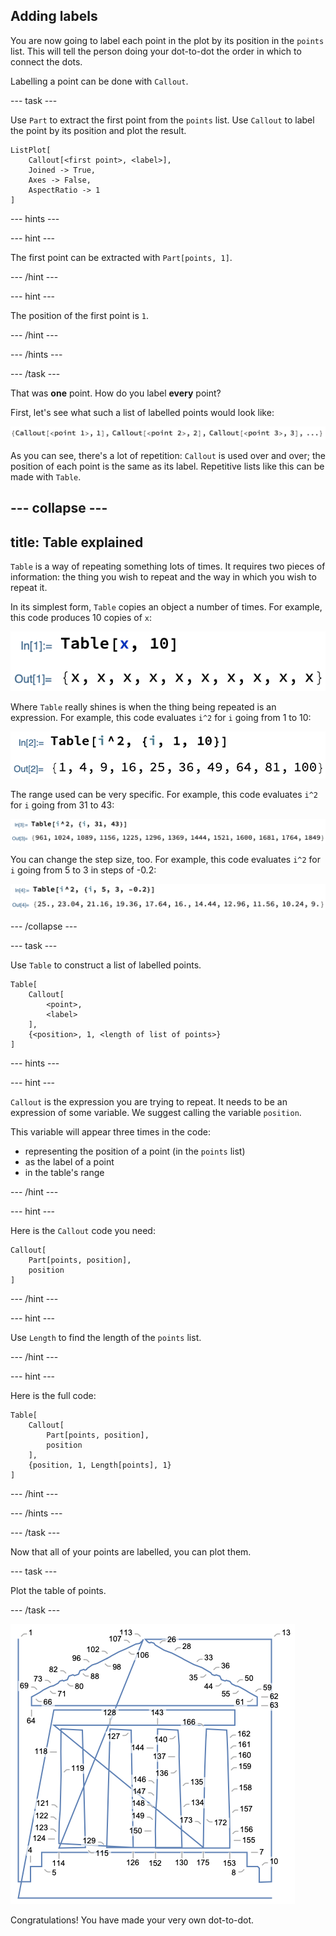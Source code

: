 ## Adding labels

You are now going to label each point in the plot by its position in the `points` list.
This will tell the person doing your dot-to-dot the order in which to connect the dots.

Labelling a point can be done with `Callout`.

--- task ---

Use `Part` to extract the first point from the `points` list.
Use `Callout` to label the point by its position and plot the result.

```
ListPlot[
    Callout[<first point>, <label>],
    Joined -> True,
    Axes -> False,
    AspectRatio -> 1
]
```

--- hints ---

--- hint ---

The first point can be extracted with `Part[points, 1]`.

--- /hint ---

--- hint ---

The position of the first point is `1`.

--- /hint ---

--- /hints ---

--- /task ---

That was **one** point. How do you label **every** point?

First, let's see what such a list of labelled points would look like:

![List of labelled points](images/ListOfLabels.png)

As you can see, there's a lot of repetition: `Callout` is used over and over; the position of each point is the same as its label.
Repetitive lists like this can be made with `Table`.

--- collapse ---
---
title: Table explained
---

`Table` is a way of repeating something lots of times.
It requires two pieces of information: the thing you wish to repeat and the way in which you wish to repeat it.

In its simplest form, `Table` copies an object a number of times.
For example, this code produces 10 copies of `x`:

![A simple Table](images/TableCopies.png)

Where `Table` really shines is when the thing being repeated is an expression.
For example, this code evaluates `i^2` for `i` going from 1 to 10:

![A Table with a basic function](images/TableFunction.png)

The range used can be very specific.
For example, this code evaluates `i^2` for `i` going from 31 to 43:

![A Table with a specific range](images/TableRange.png)

You can change the step size, too.
For example, this code evaluates `i^2` for `i` going from 5 to 3 in steps of -0.2:

![A Table with a specific step size](images/TableStep.png)

--- /collapse ---

--- task ---

Use `Table` to construct a list of labelled points.

```
Table[
    Callout[
        <point>,
        <label>
    ],
    {<position>, 1, <length of list of points>}
]
```

--- hints ---

--- hint ---

`Callout` is the expression you are trying to repeat.
It needs to be an expression of some variable. We suggest calling the variable `position`.

This variable will appear three times in the code:
+ representing the position of a point (in the `points` list)
+ as the label of a point
+ in the table's range

--- /hint ---

--- hint ---

Here is the `Callout` code you need:

```
Callout[
    Part[points, position],
    position
]
```

--- /hint ---

--- hint ---

Use `Length` to find the length of the `points` list.

--- /hint ---

--- hint ---

Here is the full code:

```
Table[
    Callout[
        Part[points, position],
        position
    ],
    {position, 1, Length[points], 1}
]
```

--- /hint ---

--- /hints ---

--- /task ---

Now that all of your points are labelled, you can plot them.

--- task ---

Plot the table of points.

--- /task ---

![Labelled temple plot](images/TemplePlotLabelled.png)

Congratulations! You have made your very own dot-to-dot.